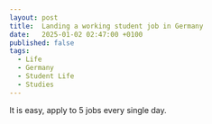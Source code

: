 ```yaml
---
layout: post
title:  Landing a working student job in Germany
date:   2025-01-02 02:47:00 +0100
published: false
tags:
  - Life
  - Germany
  - Student Life
  - Studies
---
```


It is easy, apply to 5 jobs every single day.